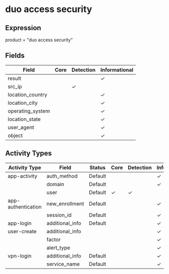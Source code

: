 duo access security
===================

Expression
----------

product = "duo access security"

Fields
------

| Field            | Core | Detection | Informational |
| ---------------- | ---- | --------- | ------------- |
| result           |      |           | &#10003;      |
| src_ip           |      | &#10003;  |               |
| location_country |      |           | &#10003;      |
| location_city    |      |           | &#10003;      |
| operating_system |      |           | &#10003;      |
| location_state   |      |           | &#10003;      |
| user_agent       |      |           | &#10003;      |
| object           |      |           | &#10003;      |

Activity Types
--------------

| Activity Type      | Field           | Status  | Core     | Detection | Informational |
| ------------------ | --------------- | ------- | -------- | --------- | ------------- |
| app-activity       | auth_method     | Default |          |           | &#10003;      |
|                    | domain          | Default |          |           | &#10003;      |
|                    | user            | Default | &#10003; | &#10003;  |               |
| app-authentication | new_enrollment  | Default |          |           | &#10003;      |
|                    | session_id      | Default |          |           | &#10003;      |
| app-login          | additional_info | Default |          |           | &#10003;      |
| user-create        | additional_info |         |          |           | &#10003;      |
|                    | factor          |         |          |           | &#10003;      |
|                    | alert_type      |         |          |           | &#10003;      |
| vpn-login          | additional_info | Default |          |           | &#10003;      |
|                    | service_name    | Default |          |           | &#10003;      |

